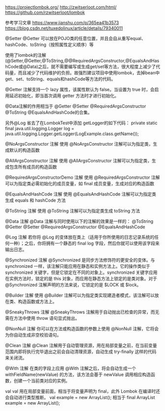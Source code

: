 https://projectlombok.org/
http://zwitserloot.com/html/
https://github.com/rzwitserloot/lombok


参考学习文章
https://www.jianshu.com/p/365ea41b3573
https://blog.csdn.net/tuxedolinux/article/details/79340011



@Setter
@Getter
可以放在POJO类的任意位置，并且会自从重写equal、hashCode、toString（按照属性定义顺序）等

使用了lombok的注解(@Setter,@Getter,@ToString,@@RequiredArgsConstructor,@EqualsAndHashCode或@Data)之后，就不需要编写或生成get/set等方法，很大程度上减少了代码量，而且减少了代码维护的负担。故强烈建议项目中使用lombok，去掉bean中get、set、toString、equals和hashCode等方法的代码。

@Getter 注解支持一个 lazy 属性，该属性默认为 false。当设置为 true 时，会启用延迟初始化，即当首次调用 getter 方法时才进行初始化。


@Data注解的作用相当于 @Getter @Setter @RequiredArgsConstructor @ToString @EqualsAndHashCode的合集。

另外@Log 省去了在LombokTest中添加 getLogger的如下代码： 
private static final java.util.logging.Logger log = java.util.logging.Logger.getLogger(LogExample.class.getName());



@NoArgsConstructor 注解
使用 @NoArgsConstructor 注解可以为指定类，生成默认的构造函数

@AllArgsConstructor 注解
使用 @AllArgsConstructor 注解可以为指定类，生成包含所有成员的构造函数

@RequiredArgsConstructorDemo 注解
使用 @RequiredArgsConstructor 注解可以为指定类必需初始化的成员变量，如 final 成员变量，生成对应的构造函数

@EqualsAndHashCode 注解
使用 @EqualsAndHashCode 注解可以为指定类生成 equals 和 hashCode 方法


@ToString 注解
使用 @ToString 注解可以为指定类生成 toString 方法


@Data 注解
@Data 注解与同时使用以下的注解的效果是一样的：
@ToString
@Getter
@Setter
@RequiredArgsConstructor
@EqualsAndHashCode


@Log 注解
若你将 @Log 的变体放在类上（适用于你所使用的日志记录系统的任何一种）；之后，你将拥有一个静态的 final log 字段，然后你就可以使用该字段来输出日志。


@Synchronized 注解
@Synchronized 是同步方法修饰符的更安全的变体。与 synchronized 一样，该注解只能应用在静态和实例方法上。它的操作类似于 synchronized 关键字，但是它锁定在不同的对象上。synchronized 关键字应用在实例方法时，锁定的是 this 对象，而应用在静态方法上锁定的是类对象。对于 @Synchronized 注解声明的方法来说，它锁定的是 $LOCK 或 $lock。


@Builder 注解
使用 @Builder 注解可以为指定类实现建造者模式，该注解可以放在类、构造函数或方法上。

 @SneakyThrows 注解
@SneakyThrows 注解用于自动抛出已检查的异常，而无需在方法中使用 throw 语句显式抛出。

@NonNull 注解
你可以在方法或构造函数的参数上使用 @NonNull 注解，它将会为你自动生成非空校验语句。

@Clean 注解
@Clean 注解用于自动管理资源，用在局部变量之前，在当前变量范围内即将执行完毕退出之前会自动清理资源，自动生成 try-finally 这样的代码来关闭流。

 @With 注解
在类的字段上应用 @With 注解之后，将会自动生成一个 withFieldName(newValue) 的方法，该方法会基于 newValue 调用相应构造函数，创建一个当前类对应的实例。

val
val 用在局部变量前面，相当于将变量声明为 final，此外 Lombok 在编译时还会自动进行类型推断。
    val example = new ArrayList<String>();
相当于
    final ArrayList<String> example = new ArrayList<String>();


